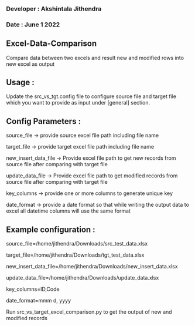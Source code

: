 ### Developer : Akshintala Jithendra
### Date : June 1 2022

## Excel-Data-Comparison

Compare data between two excels and result new and modified rows into new excel as output

## Usage : 

 Update the src_vs_tgt.config file to configure source file and target file which you want to provide as input under [general] section.

## Config Parameters :

source_file -> provide source excel file path including file name

target_file -> provide target excel file path including file name

new_insert_data_file -> Provide excel file path to get new records from source file after comparing with target file

update_data_file -> Provide excel file path to get modified records from source file after comparing with target file

key_columns -> provide one or more columns to generate unique key

date_format -> provide a date format so that while writing the output data to excel all datetime columns will use the same format

## Example configuration : 

source_file=/home/jithendra/Downloads/src_test_data.xlsx

target_file=/home/jithendra/Downloads/tgt_test_data.xlsx

new_insert_data_file=/home/jithendra/Downloads/new_insert_data.xlsx

update_data_file=/home/jithendra/Downloads/update_data.xlsx

key_columns=ID,Code

date_format=mmm d, yyyy

Run src_vs_target_excel_comparison.py to get the output of new and modified records 
